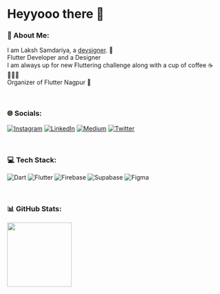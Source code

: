 # Heyyooo there 👋

### 💫 About Me:
I am Laksh Samdariya, a [devsigner](https://laksh-devsigner.web.app). 💙 <br>
Flutter Developer and a Designer <br>
I am always up for new Fluttering challenge along with a cup of coffee ☕️👨🏻‍💻 <br>
Organizer of Flutter Nagpur 🥳 <br>

<br>

### 🌐 Socials:
[![Instagram](https://img.shields.io/badge/Instagram-%23E4405F.svg?logo=Instagram&logoColor=white)](https://instagram.com/laksh.samdariya) [![LinkedIn](https://img.shields.io/badge/LinkedIn-%230077B5.svg?logo=linkedin&logoColor=white)](https://linkedin.com/in/laksh-samdariya-37442b201) [![Medium](https://img.shields.io/badge/Medium-12100E?logo=medium&logoColor=white)](https://medium.com/@lakshsamdariya) [![Twitter](https://img.shields.io/badge/Twitter-%231DA1F2.svg?logo=Twitter&logoColor=white)](https://twitter.com/laksh_devsigner)

<br>

### 💻 Tech Stack:
![Dart](https://img.shields.io/badge/dart-%230175C2.svg?style=flat&logo=dart&logoColor=white) ![Flutter](https://img.shields.io/badge/Flutter-%2302569B.svg?style=flat&logo=Flutter&logoColor=white) ![Firebase](https://img.shields.io/badge/firebase-%23039BE5.svg?style=flat&logo=firebase) ![Supabase](https://img.shields.io/badge/Supabase-3ECF8E?style=flat&logo=supabase&logoColor=white) ![Figma](https://img.shields.io/badge/Figma-red?style=flat&logo=Figma&logoColor=white) 

 
<br>

### 📊 GitHub Stats:
<!--
<img src="https://github-readme-stats-laksh29.vercel.app/api?username=laksh29&theme=radical&hide_border=false&include_all_commits=true&count_private=true" height=150px>  
-->
<img src="https://github-readme-streak-stats.herokuapp.com/?user=laksh29&theme=radical&hide_border=true" height=150px><br/>

<!--
<br>

## 🏆 GitHub Trophies
<img src="https://github-trophies.vercel.app/?username=AbhishekDoshi26&theme=radical&no-frame=false&no-bg=false&margin-w=4"/>

---

![Visitors](https://visitor-badge.laobi.icu/badge?page_id=AbhishekDoshi26.AbhishekDoshi26)   
  -->

<!--
**laksh29/laksh29** is a ✨ _special_ ✨ repository because its `README.md` (this file) appears on your GitHub profile.

Here are some ideas to get you started:

- 🔭 I’m currently working on ...
- 🌱 I’m currently learning ...
- 👯 I’m looking to collaborate on ...
- 🤔 I’m looking for help with ...
- 💬 Ask me about ...
- 📫 How to reach me: ...
- 😄 Pronouns: ...
- ⚡ Fun fact: ...
-->
